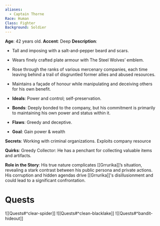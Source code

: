 ```yaml
---
aliases:
  - Captain Thorne
Race: Human
Class: Fighter
Background: Soldier
---
```

**Age**: 42 years old.
**Accent**: Deep
**Description**: 
* Tall and imposing with a salt-and-pepper beard and scars.
* Wears finely crafted plate armour with The Steel Wolves’ emblem.
* Rose through the ranks of various mercenary companies, each time leaving behind a trail of disgruntled former allies and abused resources.
* Maintains a façade of honour while manipulating and deceiving others for his own benefit.

* **Ideals**: Power and control; self-preservation.
* **Bonds**: Deeply bonded to the company, but his commitment is primarily to maintaining his own power and status within it.
* **Flaws**: Greedy and deceptive.
* **Goal**: Gain power & wealth

**Secrets**:
Working with criminal organizations. Exploits company resource

**Quirks**:
Greedy Collector: He has a penchant for collecting valuable items and artifacts.

**Role in the Story**:
His true nature complicates [[Grrurika]]’s situation, revealing a stark contrast between his public persona and private actions. His corruption and hidden agendas drive [[Grrurika]]'s disillusionment and could lead to a significant confrontation.

# Quests
![[Quests#^clear-spider]]
![[Quests#^clean-blacklake]]
![[Quests#^bandit-hideout]]